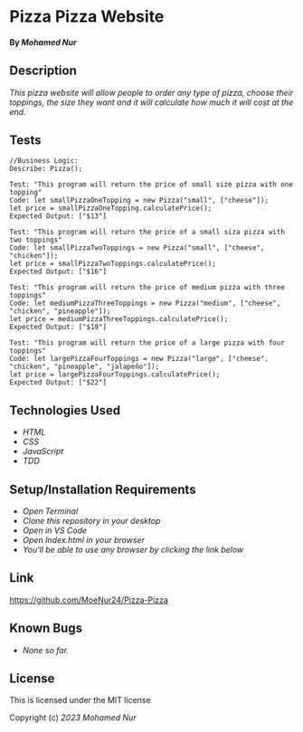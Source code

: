# Pizza Pizza Website

#### By _**Mohamed Nur**_

## Description

_This pizza website will allow people to order any type of pizza, choose their toppings, the size they want and it will calculate how much it will cost at the end._

## Tests

```
//Business Logic:
Describe: Pizza();

Test: "This program will return the price of small size pizza with one topping"
Code: let smallPizzaOneTopping = new Pizza("small", ["cheese"]);
let price = smallPizzaOneTopping.calculatePrice();
Expected Output: ["$13"]

Test: "This program will return the price of a small siza pizza with two toppings"
Code: let smallPizzaTwoToppings = new Pizza("small", ["cheese", "chicken"]);
let price = smallPizzaTwoToppings.calculatePrice();
Expected Output: ["$16"]

Test: "This program will return the price of medium pizza with three toppings"
Code: let mediumPizzaThreeToppings = new Pizza("medium", ["cheese", "chicken", "pineapple"]);
let price = mediumPizzaThreeToppings.calculatePrice();
Expected Output: ["$19"]

Test: "This program will return the price of a large pizza with four toppings"
Code: let largePizzaFourToppings = new Pizza("large", ["cheese", "chicken", "pineapple", "jalapeño"]);
let price = largePizzaFourToppings.calculatePrice();
Expected Output: ["$22"]
```

## Technologies Used
* _HTML_
* _CSS_
* _JavaScript_
* _TDD_

## Setup/Installation Requirements
* _Open Terminal_
* _Clone this repository in your desktop_
* _Open in VS Code_
* _Open Index.html in your browser_
* _You'll be able to use any browser by clicking the link below_

## Link

https://github.com/MoeNur24/Pizza-Pizza

## Known Bugs

* _None so far._

## License

This is licensed under the MIT license 

Copyright (c) _2023_ _Mohamed Nur_
